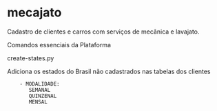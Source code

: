 # mecajato
Cadastro de clientes e carros com serviços de mecânica e lavajato.


Comandos essenciais da Plataforma

create-states.py


Adiciona os estados do Brasil não cadastrados nas tabelas dos clientes

        - MODALIDADE:
           SEMANAL 
           QUINZENAL 
           MENSAL 

